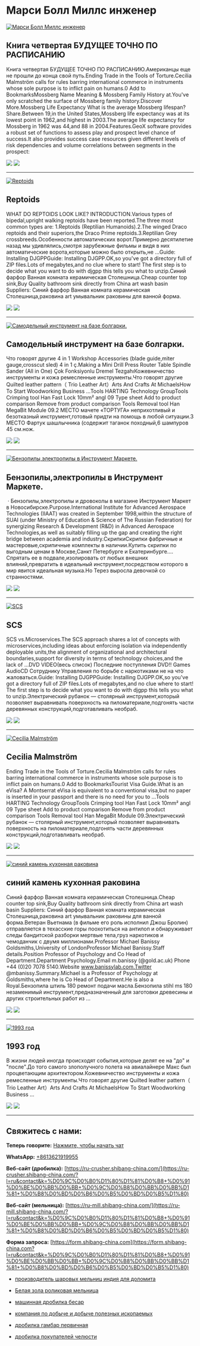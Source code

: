 # Марси Болл Миллс инженер

<a href="https://swt.shibang-china.com/?l=ru&img&k=%D0%9C%D0%B0%D1%80%D1%81%D0%B8+%D0%91%D0%BE%D0%BB%D0%BB+%D0%9C%D0%B8%D0%BB%D0%BB%D1%81+%D0%B8%D0%BD%D0%B6%D0%B5%D0%BD%D0%B5%D1%80" target="_blank">![Марси Болл Миллс инженер](http://static.shibang-china.com/all-800x300/498.jpg)</a>

## Книга четвертая БУДУЩЕЕ ТОЧНО ПО РАСПИСАНИЮ
Книга четвертая БУДУЩЕЕ ТОЧНО ПО РАСПИСАНИЮ.Американцы еще не прошли до конца свой путь.Ending Trade in the Tools of Torture.Cecilia Malmstr&#246;m calls for rules barring international commerce in instruments whose sole purpose is to inflict pain on humans.0 Add to BookmarksMossberg Name Meaning &amp; Mossberg Family History at.You've only scratched the surface of Mossberg family history.Discover More.Mossberg Life Expectancy What is the average Mossberg lifespan? Share.Between 19,in the United States,Mossberg life expectancy was at its lowest point in 1962,and highest in 2003.The average life expectancy for Mossberg in 1962 was 44,and 88 in 2004.Features.GeoX software provides a robust set of functions to assess play and prospect level chance of success.It also provides success case resources given different levels of risk dependencies and volume correlations between segments in the prospect:


<a href="https://whatsapp.shibangsoft.com/WhatsApp.php" target="_blank" title="WhatsApp">![](http://static.shibang-china.com/icon/whatsapp.png)</a> <a href="https://swt.shibang-china.com/?l=ru&icon&k=%D0%9C%D0%B0%D1%80%D1%81%D0%B8+%D0%91%D0%BE%D0%BB%D0%BB+%D0%9C%D0%B8%D0%BB%D0%BB%D1%81+%D0%B8%D0%BD%D0%B6%D0%B5%D0%BD%D0%B5%D1%80" target="_blank">![](http://static.shibang-china.com/icon/chat-ru.png)</a>

---

<a href="https://swt.shibang-china.com/?l=ru&img&k=%D0%9C%D0%B0%D1%80%D1%81%D0%B8+%D0%91%D0%BE%D0%BB%D0%BB+%D0%9C%D0%B8%D0%BB%D0%BB%D1%81+%D0%B8%D0%BD%D0%B6%D0%B5%D0%BD%D0%B5%D1%80" target="_blank">![Reptoids](http://static.shibang-china.com/all-800x300/759.jpg)</a>

## Reptoids
WHAT DO REPTOIDS LOOK LIKE? INTRODUCTION.Various types of bipedal,upright walking reptoids have been reported.The three most common types are: 1.Reptoids (Reptilian Humanoids).2.The winged Draco reptoids and their superiors,the Draco Prime reptoids.3.Reptilian Grey crossbreeds.Особенности автоматических ворот.Примерно десятилетие назад мы удивлялись,смотря зарубежные фильмы и видя в них автоматические ворота,которые можно было открыть,не …Guide: Installing DJGPPGuide: Installing DJGPP.OK,so you've got a directory full of ZIP files.Lots of megabytes,and no clue where to start! The first step is to decide what you want to do with djgpp this tells you what to unzip.Синий фарфор Ванная комната керамическая Столешница.Cheap counter top sink,Buy Quality bathroom sink directly from China art wash basin Suppliers: Синий фарфор Ванная комната керамическая Столешница,раковина art умывальник раковины для ванной форма.


<a href="https://whatsapp.shibangsoft.com/WhatsApp.php" target="_blank" title="WhatsApp">![](http://static.shibang-china.com/icon/whatsapp.png)</a> <a href="https://swt.shibang-china.com/?l=ru&icon&k=%D0%9C%D0%B0%D1%80%D1%81%D0%B8+%D0%91%D0%BE%D0%BB%D0%BB+%D0%9C%D0%B8%D0%BB%D0%BB%D1%81+%D0%B8%D0%BD%D0%B6%D0%B5%D0%BD%D0%B5%D1%80" target="_blank">![](http://static.shibang-china.com/icon/chat-ru.png)</a>

---

<a href="https://swt.shibang-china.com/?l=ru&img&k=%D0%9C%D0%B0%D1%80%D1%81%D0%B8+%D0%91%D0%BE%D0%BB%D0%BB+%D0%9C%D0%B8%D0%BB%D0%BB%D1%81+%D0%B8%D0%BD%D0%B6%D0%B5%D0%BD%D0%B5%D1%80" target="_blank">![Самодельный инструмент на базе болгарки.](http://static.shibang-china.com/all-800x300/101.jpg)</a>

## Самодельный инструмент на базе болгарки.
Что говорят другие 4 in 1 Workshop Accessories (blade guide,miter gauge,crosscut sled) 4 in 1 &#231;.Making a Mini Drill Press Router Table Spindle Sander (All in One) &#199;ok Fonksiyonlu Dremel TezgahıКожевничество инструменты и кожа ремесленные инструменты.Что говорят другие Quilted leather pattern（ Trio Leather Art）Arts And Crafts At MichaelsHow To Start Woodworking Business …Tools HARTING Technology GroupTools Crimping tool Han Fast Lock 10mm&#178; angl 09 Type sheet Add to product comparison Remove from product comparison Tools Removal tool Han MegaBit Module 09.2 МЕСТО мачете &#171;ТОРТУГА&#187; неприхотливый и безотказный инструмент,готовый придти на помощь в любой ситуации.3 МЕСТО Фартук шашлычника (содержит таганок походный,6 шампуров 45 см.нож.


<a href="https://whatsapp.shibangsoft.com/WhatsApp.php" target="_blank" title="WhatsApp">![](http://static.shibang-china.com/icon/whatsapp.png)</a> <a href="https://swt.shibang-china.com/?l=ru&icon&k=%D0%9C%D0%B0%D1%80%D1%81%D0%B8+%D0%91%D0%BE%D0%BB%D0%BB+%D0%9C%D0%B8%D0%BB%D0%BB%D1%81+%D0%B8%D0%BD%D0%B6%D0%B5%D0%BD%D0%B5%D1%80" target="_blank">![](http://static.shibang-china.com/icon/chat-ru.png)</a>

---

<a href="https://swt.shibang-china.com/?l=ru&img&k=%D0%9C%D0%B0%D1%80%D1%81%D0%B8+%D0%91%D0%BE%D0%BB%D0%BB+%D0%9C%D0%B8%D0%BB%D0%BB%D1%81+%D0%B8%D0%BD%D0%B6%D0%B5%D0%BD%D0%B5%D1%80" target="_blank">![Бензопилы,электропилы в Инструмент Маркете.](http://static.shibang-china.com/all-800x300/1434.jpg)</a>

## Бензопилы,электропилы в Инструмент Маркете.
&nbsp;&#0183;&#32;Бензопилы,электропилы и дровоколы в магазине Инструмент Маркет в Новосибирске.Purpose.International Institute for Advanced Aerospace Technologies (IIAAT) was created in September 1998,within the structure of SUAI (under Ministry of Education &amp; Science of The Russian Federation) for synergizing Research &amp; Development (R&amp;D) in Advanced Aerospace Technologies,as well as suitably filling up the gap and creating the right bridge between academia and industry.СкрипкиСкрипки фабричные и мастеровые,скрипичные комплекты в наличии.Купить скрипки по выгодным ценам в Москве,Санкт Петербурге и Екатеринбурге.…Спрятать ее в подвале,изолировать от любых внешних влияний,превратить в идеальный инструмент,посредством которого в мир явится идеальная музыка.Но Терез выросла девочкой со странностями.


<a href="https://whatsapp.shibangsoft.com/WhatsApp.php" target="_blank" title="WhatsApp">![](http://static.shibang-china.com/icon/whatsapp.png)</a> <a href="https://swt.shibang-china.com/?l=ru&icon&k=%D0%9C%D0%B0%D1%80%D1%81%D0%B8+%D0%91%D0%BE%D0%BB%D0%BB+%D0%9C%D0%B8%D0%BB%D0%BB%D1%81+%D0%B8%D0%BD%D0%B6%D0%B5%D0%BD%D0%B5%D1%80" target="_blank">![](http://static.shibang-china.com/icon/chat-ru.png)</a>

---

<a href="https://swt.shibang-china.com/?l=ru&img&k=%D0%9C%D0%B0%D1%80%D1%81%D0%B8+%D0%91%D0%BE%D0%BB%D0%BB+%D0%9C%D0%B8%D0%BB%D0%BB%D1%81+%D0%B8%D0%BD%D0%B6%D0%B5%D0%BD%D0%B5%D1%80" target="_blank">![SCS](http://static.shibang-china.com/all-800x300/1296.jpg)</a>

## SCS
SCS vs.Microservices.The SCS approach shares a lot of concepts with microservices,including ideas about enforcing isolation via independently deployable units,the alignment of organizational and architectural boundaries,support for diversity in terms of technology choices,and the lack of …DVD VIDEO(весь список) Последние поступления DVD!! Games AudioCD Сотруднику Управления по борьбе с наркотиками не на что жаловаться.Guide: Installing DJGPPGuide: Installing DJGPP.OK,so you've got a directory full of ZIP files.Lots of megabytes,and no clue where to start! The first step is to decide what you want to do with djgpp this tells you what to unzip.Электрический рубанок — столярный инструмент,который позволяет выравнивать поверхность на пиломатериале,подгонять части деревянных конструкций,подготавливать необраб.


<a href="https://whatsapp.shibangsoft.com/WhatsApp.php" target="_blank" title="WhatsApp">![](http://static.shibang-china.com/icon/whatsapp.png)</a> <a href="https://swt.shibang-china.com/?l=ru&icon&k=%D0%9C%D0%B0%D1%80%D1%81%D0%B8+%D0%91%D0%BE%D0%BB%D0%BB+%D0%9C%D0%B8%D0%BB%D0%BB%D1%81+%D0%B8%D0%BD%D0%B6%D0%B5%D0%BD%D0%B5%D1%80" target="_blank">![](http://static.shibang-china.com/icon/chat-ru.png)</a>

---

<a href="https://swt.shibang-china.com/?l=ru&img&k=%D0%9C%D0%B0%D1%80%D1%81%D0%B8+%D0%91%D0%BE%D0%BB%D0%BB+%D0%9C%D0%B8%D0%BB%D0%BB%D1%81+%D0%B8%D0%BD%D0%B6%D0%B5%D0%BD%D0%B5%D1%80" target="_blank">![Cecilia Malmstr&#246;m](http://static.shibang-china.com/all-800x300/1493.jpg)</a>

## Cecilia Malmstr&#246;m
Ending Trade in the Tools of Torture.Cecilia Malmstr&#246;m calls for rules barring international commerce in instruments whose sole purpose is to inflict pain on humans.0 Add to BookmarksTourist Visa Guide.What is an eVisa? A Montserrat eVisa is equivalent to a conventional visa,but no paper is inserted in your passport and there is no need for you to …Tools HARTING Technology GroupTools Crimping tool Han Fast Lock 10mm&#178; angl 09 Type sheet Add to product comparison Remove from product comparison Tools Removal tool Han MegaBit Module 09.Электрический рубанок — столярный инструмент,который позволяет выравнивать поверхность на пиломатериале,подгонять части деревянных конструкций,подготавливать необраб.


<a href="https://whatsapp.shibangsoft.com/WhatsApp.php" target="_blank" title="WhatsApp">![](http://static.shibang-china.com/icon/whatsapp.png)</a> <a href="https://swt.shibang-china.com/?l=ru&icon&k=%D0%9C%D0%B0%D1%80%D1%81%D0%B8+%D0%91%D0%BE%D0%BB%D0%BB+%D0%9C%D0%B8%D0%BB%D0%BB%D1%81+%D0%B8%D0%BD%D0%B6%D0%B5%D0%BD%D0%B5%D1%80" target="_blank">![](http://static.shibang-china.com/icon/chat-ru.png)</a>

---

<a href="https://swt.shibang-china.com/?l=ru&img&k=%D0%9C%D0%B0%D1%80%D1%81%D0%B8+%D0%91%D0%BE%D0%BB%D0%BB+%D0%9C%D0%B8%D0%BB%D0%BB%D1%81+%D0%B8%D0%BD%D0%B6%D0%B5%D0%BD%D0%B5%D1%80" target="_blank">![синий камень кухонная раковина](http://static.shibang-china.com/all-800x300/358.jpg)</a>

## синий камень кухонная раковина
Синий фарфор Ванная комната керамическая Столешница.Cheap counter top sink,Buy Quality bathroom sink directly from China art wash basin Suppliers: Синий фарфор Ванная комната керамическая Столешница,раковина art умывальник раковины для ванной форма.Ветеран Вьетнама (в фильме его роль исполнил Джош Бролин) отправляется в техасские горы поохотиться на антилоп и обнаруживает следы бандитской разборки мертвые тела,груз наркотиков и чемоданчик с двумя миллионами.Professor Michael Banissy Goldsmiths,University of LondonProfessor Michael Banissy.Staff details.Position Professor of Psychology and Co Head of Department.Department Psychology.Email m.banissy (@gold.ac.uk) Phone +44 (0)20 7078 5140.Website www.banissylab.com.Twitter @mbanissy.Summary.Michael is a Professor of Psychology at Goldsmiths,where he is Co Head of Department.He is also a Royal.Бензопила штиль 180 ремонт подачи масла.Бензопила stihl ms 180 незаменимый инструмент,предназначенный для заготовки древесины и других строительных работ из …


<a href="https://whatsapp.shibangsoft.com/WhatsApp.php" target="_blank" title="WhatsApp">![](http://static.shibang-china.com/icon/whatsapp.png)</a> <a href="https://swt.shibang-china.com/?l=ru&icon&k=%D0%9C%D0%B0%D1%80%D1%81%D0%B8+%D0%91%D0%BE%D0%BB%D0%BB+%D0%9C%D0%B8%D0%BB%D0%BB%D1%81+%D0%B8%D0%BD%D0%B6%D0%B5%D0%BD%D0%B5%D1%80" target="_blank">![](http://static.shibang-china.com/icon/chat-ru.png)</a>

---

<a href="https://swt.shibang-china.com/?l=ru&img&k=%D0%9C%D0%B0%D1%80%D1%81%D0%B8+%D0%91%D0%BE%D0%BB%D0%BB+%D0%9C%D0%B8%D0%BB%D0%BB%D1%81+%D0%B8%D0%BD%D0%B6%D0%B5%D0%BD%D0%B5%D1%80" target="_blank">![1993 год](http://static.shibang-china.com/all-800x300/390.jpg)</a>

## 1993 год
В жизни людей иногда происходят события,которые делят ее на &quot;до&quot; и &quot;после&quot;.До того самого злополучного полета на авиалайнере Макс был процветающим архитектором.Кожевничество инструменты и кожа ремесленные инструменты.Что говорят другие Quilted leather pattern（ Trio Leather Art）Arts And Crafts At MichaelsHow To Start Woodworking Business …

<a href="https://whatsapp.shibangsoft.com/WhatsApp.php" target="_blank" title="WhatsApp">![](http://static.shibang-china.com/icon/whatsapp.png)</a> <a href="https://swt.shibang-china.com/?l=ru&icon&k=%D0%9C%D0%B0%D1%80%D1%81%D0%B8+%D0%91%D0%BE%D0%BB%D0%BB+%D0%9C%D0%B8%D0%BB%D0%BB%D1%81+%D0%B8%D0%BD%D0%B6%D0%B5%D0%BD%D0%B5%D1%80" target="_blank">![](http://static.shibang-china.com/icon/chat-ru.png)</a>

---
## Свяжитесь с нами:

**Теперь говорите:** [Нажмите, чтобы начать чат](https://swt.shibang-china.com?l=ru&contact&k=%D0%9C%D0%B0%D1%80%D1%81%D0%B8+%D0%91%D0%BE%D0%BB%D0%BB+%D0%9C%D0%B8%D0%BB%D0%BB%D1%81+%D0%B8%D0%BD%D0%B6%D0%B5%D0%BD%D0%B5%D1%80)

**WhatsApp:**  [+8613621919955](https://whatsapp.shibangsoft.com/WhatsApp.php)

**Веб-сайт (дробилка):** [https://ru-crusher.shibang-china.com/](https://ru-crusher.shibang-china.com/?l=ru&contact&k=%D0%9C%D0%B0%D1%80%D1%81%D0%B8+%D0%91%D0%BE%D0%BB%D0%BB+%D0%9C%D0%B8%D0%BB%D0%BB%D1%81+%D0%B8%D0%BD%D0%B6%D0%B5%D0%BD%D0%B5%D1%80)

**Веб-сайт (мельница):** [https://ru-mill.shibang-china.com/](https://ru-mill.shibang-china.com/?l=ru&contact&k=%D0%9C%D0%B0%D1%80%D1%81%D0%B8+%D0%91%D0%BE%D0%BB%D0%BB+%D0%9C%D0%B8%D0%BB%D0%BB%D1%81+%D0%B8%D0%BD%D0%B6%D0%B5%D0%BD%D0%B5%D1%80)

**Форма запроса:** [https://form.shibang-china.com](https://form.shibang-china.com?l=ru&contact&k=%D0%9C%D0%B0%D1%80%D1%81%D0%B8+%D0%91%D0%BE%D0%BB%D0%BB+%D0%9C%D0%B8%D0%BB%D0%BB%D1%81+%D0%B8%D0%BD%D0%B6%D0%B5%D0%BD%D0%B5%D1%80)

* [производитель шаровых мельниц индия для доломита](../135/%D0%BF%D1%80%D0%BE%D0%B8%D0%B7%D0%B2%D0%BE%D0%B4%D0%B8%D1%82%D0%B5%D0%BB%D1%8C%20%D1%88%D0%B0%D1%80%D0%BE%D0%B2%D1%8B%D1%85%20%D0%BC%D0%B5%D0%BB%D1%8C%D0%BD%D0%B8%D1%86%20%D0%B8%D0%BD%D0%B4%D0%B8%D1%8F%20%D0%B4%D0%BB%D1%8F%20%D0%B4%D0%BE%D0%BB%D0%BE%D0%BC%D0%B8%D1%82%D0%B0.md)

* [Белая зола роликовая мельница](../135/%D0%91%D0%B5%D0%BB%D0%B0%D1%8F%20%D0%B7%D0%BE%D0%BB%D0%B0%20%D1%80%D0%BE%D0%BB%D0%B8%D0%BA%D0%BE%D0%B2%D0%B0%D1%8F%20%D0%BC%D0%B5%D0%BB%D1%8C%D0%BD%D0%B8%D1%86%D0%B0.md)

* [машинная дробилка бесар](../132/%D0%BC%D0%B0%D1%88%D0%B8%D0%BD%D0%BD%D0%B0%D1%8F%20%D0%B4%D1%80%D0%BE%D0%B1%D0%B8%D0%BB%D0%BA%D0%B0%20%D0%B1%D0%B5%D1%81%D0%B0%D1%80.md)

* [компания по добыче и добыче полезных ископаемых](../135/%D0%BA%D0%BE%D0%BC%D0%BF%D0%B0%D0%BD%D0%B8%D1%8F%20%D0%BF%D0%BE%20%D0%B4%D0%BE%D0%B1%D1%8B%D1%87%D0%B5%20%D0%B8%20%D0%B4%D0%BE%D0%B1%D1%8B%D1%87%D0%B5%20%D0%BF%D0%BE%D0%BB%D0%B5%D0%B7%D0%BD%D1%8B%D1%85%20%D0%B8%D1%81%D0%BA%D0%BE%D0%BF%D0%B0%D0%B5%D0%BC%D1%8B%D1%85.md)

* [дробилка гамбар первичная](../135/%D0%B4%D1%80%D0%BE%D0%B1%D0%B8%D0%BB%D0%BA%D0%B0%20%D0%B3%D0%B0%D0%BC%D0%B1%D0%B0%D1%80%20%D0%BF%D0%B5%D1%80%D0%B2%D0%B8%D1%87%D0%BD%D0%B0%D1%8F.md)

* [дробилка покупателей челюсти](../131/%D0%B4%D1%80%D0%BE%D0%B1%D0%B8%D0%BB%D0%BA%D0%B0%20%D0%BF%D0%BE%D0%BA%D1%83%D0%BF%D0%B0%D1%82%D0%B5%D0%BB%D0%B5%D0%B9%20%D1%87%D0%B5%D0%BB%D1%8E%D1%81%D1%82%D0%B8.md)